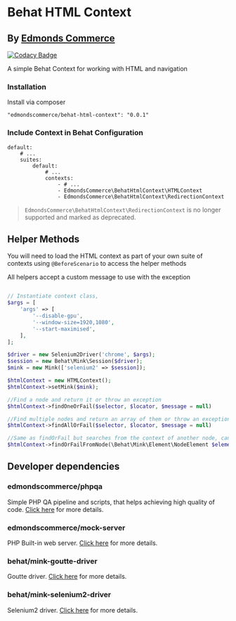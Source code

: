 # Behat HTML Context
## By [Edmonds Commerce](https://www.edmondscommerce.co.uk)

[![Codacy Badge](https://api.codacy.com/project/badge/Grade/e2a47b219c934d3c93e15f5aaa451857)](https://www.codacy.com/app/edmondscommerce/behat-html-context?utm_source=github.com&amp;utm_medium=referral&amp;utm_content=edmondscommerce/behat-html-context&amp;utm_campaign=Badge_Grade)

A simple Behat Context for working with HTML and navigation

### Installation

Install via composer

    "edmondscommerce/behat-html-context": "0.0.1"

### Include Context in Behat Configuration
        
    default:
        # ...
        suites:
            default:
                # ...
                contexts:
                    - # ...
                    - EdmondsCommerce\BehatHtmlContext\HTMLContext
                    - EdmondsCommerce\BehatHtmlContext\RedirectionContext
                    

>    `EdmondsCommerce\BehatHtmlContext\RedirectionContext` is no longer supported and marked as deprecated.
                    
## Helper Methods
You will need to load the HTML context as part of your own suite of contexts using `@BeforeScenario` to access the helper methods

All helpers accept a custom message to use with the exception 
```php

// Instantiate context class, 
$args = [
    'args' => [
        '--disable-gpu',
        '--window-size=1920,1080',
        '--start-maximised',
    ],
];

$driver = new Selenium2Driver('chrome', $args);
$session = new Behat\Mink\Session($driver);
$mink = new Mink(['selenium2' => $session]);

$htmlContext = new HTMLContext();
$htmlContext->setMink($mink);

//Find a node and return it or throw an exception
$htmlContext->findOneOrFail($selector, $locator, $message = null)

//Find multiple nodes and return an array of them or throw an exception if none are found
$htmlContext->findAllOrFail($selector, $locator, $message = null)

//Same as findOrFail but searches from the context of another node, can be useful for chaining
$htmlContext->findOrFailFromNode(\Behat\Mink\Element\NodeElement $element, $selector, $locator, $message = null)
```

## Developer dependencies

### edmondscommerce/phpqa

Simple PHP QA pipeline and scripts, that helps achieving high quality of code. [Click here](https://github.com/edmondscommerce/phpqa) for more details.

### edmondscommerce/mock-server

PHP Built-in web server. [Click here](https://github.com/edmondscommerce/mock-server) for more details.

### behat/mink-goutte-driver

Goutte driver. [Click here](https://github.com/minkphp/MinkGoutteDriver) for more details.

### behat/mink-selenium2-driver

Selenium2 driver. [Click here](https://github.com/minkphp/MinkSelenium2Driver) for more details.
